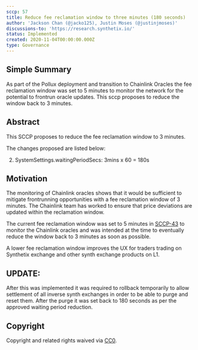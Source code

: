 ```yaml
---
sccp: 57
title: Reduce fee reclamation window to three minutes (180 seconds)
author: 'Jackson Chan (@jacko125), Justin Moses (@justinjmoses)'
discussions-to: 'https://research.synthetix.io/'
status: Implemented
created: 2020-11-04T00:00:00.000Z
type: Governance
---
```



## Simple Summary
<!--"If you can't explain it simply, you don't understand it well enough." Provide a simplified and layman-accessible explanation of the SCCP.-->
As part of the Pollux deployment and transition to Chainlink Oracles the fee reclamation window was set to 5 minutes to monitor the network for the potential to frontrun oracle updates. This sccp proposes to reduce the window back to 3 minutes.

## Abstract
<!--A short (~200 word) description of the variable change proposed.-->
This SCCP proposes to reduce the fee reclamation window to 3 minutes.

The changes proposed are listed below:

2. SystemSettings.waitingPeriodSecs: 3mins x 60 = 180s

## Motivation
<!--The motivation is critical for SCCPs that want to update variables within Synthetix. It should clearly explain why the existing variable is not incentive aligned. SCCP submissions without sufficient motivation may be rejected outright.-->
The monitoring of Chainlink oracles shows that it would be sufficient to mitigate frontrunning opportunities with a fee reclamation window of 3 minutes. The Chainlink team has worked to ensure that price deviations are updated within the reclamation window.

The current fee reclamation window was set to 5 minutes in [SCCP-43](.sccp-43.md) to monitor the Chainlink oracles and was intended at the time to eventually reduce the window back to 3 minutes as soon as possible.

A lower fee reclamation window improves the UX for traders trading on Synthetix exchange and other synth exchange products on L1.

## UPDATE:
After this was implemented it was required to rollback temporarily to allow settlement of all inverse synth exchanges in order to be able to purge and reset them. After the purge it was set back to 180 seconds as per the approved waiting period reduction. 

## Copyright
Copyright and related rights waived via [CC0](https://creativecommons.org/publicdomain/zero/1.0/).
